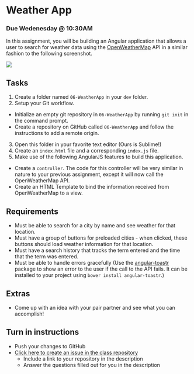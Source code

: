# Weather App

### Due Wedenesday @ 10:30AM

In this assignment, you will be building an Angular application that allows a user to search for weather data using the [OpenWeatherMap](http://openweathermap.org/) API in a similar fashion to the following screenshot.

<img src="http://i.imgur.com/vLI7hzb.png" />

## Tasks
1. Create a folder named `06-WeatherApp` in your `dev` folder.
2. Setup your Git workflow.
  - Initialize an empty git repository in `06-WeatherApp` by running `git init` in the command prompt.
  - Create a repository on GitHub called `06-WeatherApp` and follow the instructions to add a remote origin.
3. Open this folder in your favorite text editor (Ours is Sublime!)
4. Create an `index.html` file and a corresponding `index.js` file.
5. Make use of the following AngularJS features to build this application.
  - Create a `controller`. The code for this controller will be very similar in nature to your previous assignment, except it will now call the OpenWeatherMap API.
  - Create an HTML Template to bind the information received from OpenWeatherMap to a view.
  
## Requirements
- Must be able to search for a city by name and see weather for that location.
- Must have a group of buttons for preloaded cities - when clicked, these buttons should load weather information for that location.
- Must have a search history that tracks the term entered and the time that the term was entered.
- Must be able to handle errors gracefully (Use the [angular-toastr](https://github.com/Foxandxss/angular-toastr) package to show an error to the user if the call to the API fails. It can be installed to your project using `bower install angular-toastr`.)

## Extras
- Come up with an idea with your pair partner and see what you can accomplish!

## Turn in instructions
* Push your changes to GitHub 
* [Click here to create an issue in the class repository](https://www.github.com/OriginCodeAcademy/Cohort7/issues/new?title=06-WeatherApp&body=1.%20Where%20can%20I%20find%20your%20repository%3F%20(Paste%20the%20url%20of%20your%20repository%20below)%0A%0A2.%20How%20was%20it%20working%20with%20APIs%20for%20the%20first%20time%3F%0A%0A3.%20What%20was%20the%20most%20difficult%20part%20about%20working%20with%20an%20API%3F%0A%0A4.%20What's%20your%20favorite%20part%20about%20this%20assignment%3F)
  * Include a link to your repository in the description
  * Answer the questions filled out for you in the description